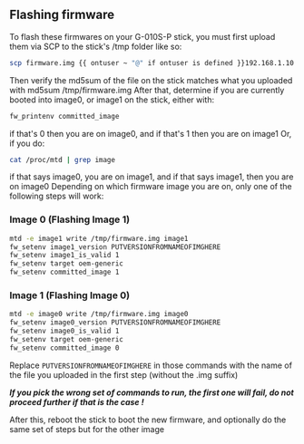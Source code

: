 ## Flashing firmware

To flash these firmwares on your G-010S-P stick, you must first upload them via SCP to the stick's /tmp folder like so:

```sh
scp firmware.img {{ ontuser ~ "@" if ontuser is defined }}192.168.1.10:/tmp/firmware.img
```

Then verify the md5sum of the file on the stick matches what you uploaded with md5sum /tmp/firmware.img
After that, determine if you are currently booted into image0, or image1 on the stick, either with:

```sh
fw_printenv committed_image
```

if that's 0 then you are on image0, and if that's 1 then you are on image1
Or, if you do:

```sh
cat /proc/mtd | grep image
```

if that says image0, you are on image1, and if that says image1, then you are on image0
Depending on which firmware image you are on, only one of the following steps will work:

### Image 0 (Flashing Image 1)

```sh
mtd -e image1 write /tmp/firmware.img image1
fw_setenv image1_version PUTVERSIONFROMNAMEOFIMGHERE
fw_setenv image1_is_valid 1
fw_setenv target oem-generic
fw_setenv committed_image 1
```

### Image 1 (Flashing Image 0)

```sh
mtd -e image0 write /tmp/firmware.img image0
fw_setenv image0_version PUTVERSIONFROMNAMEOFIMGHERE
fw_setenv image0_is_valid 1
fw_setenv target oem-generic
fw_setenv committed_image 0
```

Replace `PUTVERSIONFROMNAMEOFIMGHERE` in those commands with the name of the file you uploaded in the first step (without the .img suffix)

***If you pick the wrong set of commands to run, the first one will fail, do not proceed further if that is the case !***

After this, reboot the stick to boot the new firmware, and optionally do the same set of steps but for the other image